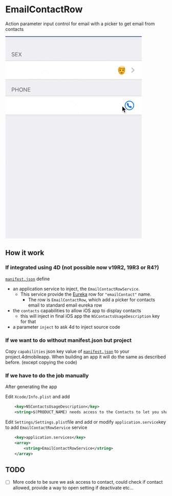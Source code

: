 # EmailContactRow

Action parameter input control for email with a picker to get email from contacts

![preview](template.gif)

## How it work

### If integrated using 4D (not possible now v19R2, 19R3 or R4?)

[`manifest.json`](manifest.json) define
- an application service to inject, the `EmailContactRowService`.
  - This service provide the [Eureka](https://github.com/xmartlabs/Eureka) row for `"emailContact"` name.
     - The row is `EmailContactRow`, which add a picker for contacts email to standard email eureka row
- the `contacts` capabilities to allow iOS app to display contacts
  - this will inject in final iOS app the `NSContactsUsageDescription` key for that
- a parameter `inject` to ask 4d to inject source code

### If we want to do without manifest.json but project

Copy `capabilities` json key value of [`manifest.json`](manifest.json) to your project.4dmobileapp. When building an app it will do the same as described before.
(except copying the code)

### If we have to do the job manually

After generating the app

Edit `Xcode/Info.plist` and add

```xml
	<key>NSContactsUsageDescription</key>
	<string>$(PRODUCT_NAME) needs access to the Contacts to let you share it.</string>
```

Edit `Settings/Settings.plist`file and add or modify `application.service`key to add `EmailContactRowService` service

```xml
	<key>application.services</key>
	<array>
		<string>EmailContactRowService</string>
	</array>
```

## TODO

- [ ] More code to be sure we ask access to contact, could check if contact allowed, provide a way to open setting if deactivate etc...
